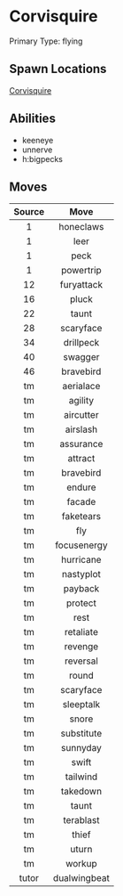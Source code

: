 # Corvisquire  
Primary Type: flying  
  
## Spawn Locations  
[Corvisquire](/data/spawn_presets/corvisquire.md)  
  
## Abilities  
  * keeneye
  * unnerve
  * h:bigpecks
  
  
## Moves  
  
| Source | Move |  
|:---:|:---:|  
| 1 | honeclaws |  
| 1 | leer |  
| 1 | peck |  
| 1 | powertrip |  
| 12 | furyattack |  
| 16 | pluck |  
| 22 | taunt |  
| 28 | scaryface |  
| 34 | drillpeck |  
| 40 | swagger |  
| 46 | bravebird |  
| tm | aerialace |  
| tm | agility |  
| tm | aircutter |  
| tm | airslash |  
| tm | assurance |  
| tm | attract |  
| tm | bravebird |  
| tm | endure |  
| tm | facade |  
| tm | faketears |  
| tm | fly |  
| tm | focusenergy |  
| tm | hurricane |  
| tm | nastyplot |  
| tm | payback |  
| tm | protect |  
| tm | rest |  
| tm | retaliate |  
| tm | revenge |  
| tm | reversal |  
| tm | round |  
| tm | scaryface |  
| tm | sleeptalk |  
| tm | snore |  
| tm | substitute |  
| tm | sunnyday |  
| tm | swift |  
| tm | tailwind |  
| tm | takedown |  
| tm | taunt |  
| tm | terablast |  
| tm | thief |  
| tm | uturn |  
| tm | workup |  
| tutor | dualwingbeat |  
  

